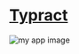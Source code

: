 # [Typract](https://typract-efcc6.web.app/)

![my app image](https://user-images.githubusercontent.com/104254253/202879911-169433e1-f977-47a8-b284-0d24ac02ac49.png)


